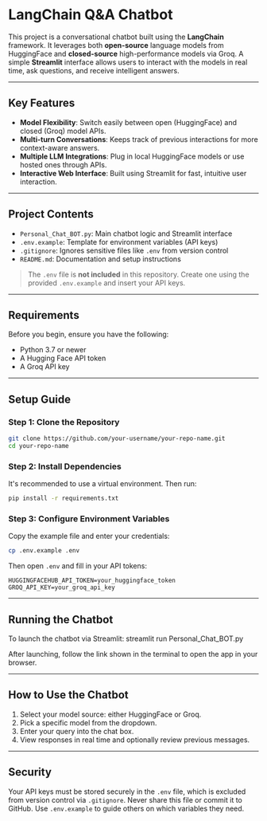# LangChain Q&A Chatbot

This project is a conversational chatbot built using the **LangChain** framework. It leverages both **open-source** language models from HuggingFace and **closed-source** high-performance models via Groq. A simple **Streamlit** interface allows users to interact with the models in real time, ask questions, and receive intelligent answers.

---

## Key Features

- **Model Flexibility**: Switch easily between open (HuggingFace) and closed (Groq) model APIs.
- **Multi-turn Conversations**: Keeps track of previous interactions for more context-aware answers.
- **Multiple LLM Integrations**: Plug in local HuggingFace models or use hosted ones through APIs.
- **Interactive Web Interface**: Built using Streamlit for fast, intuitive user interaction.

---

## Project Contents

- `Personal_Chat_BOT.py`: Main chatbot logic and Streamlit interface  
- `.env.example`: Template for environment variables (API keys)  
- `.gitignore`: Ignores sensitive files like `.env` from version control  
- `README.md`: Documentation and setup instructions  

> The `.env` file is **not included** in this repository. Create one using the provided `.env.example` and insert your API keys.

---

## Requirements

Before you begin, ensure you have the following:

- Python 3.7 or newer  
- A Hugging Face API token  
- A Groq API key  

---

## Setup Guide

### Step 1: Clone the Repository
```bash
git clone https://github.com/your-username/your-repo-name.git
cd your-repo-name
```

### Step 2: Install Dependencies
It's recommended to use a virtual environment. Then run:
```bash
pip install -r requirements.txt
```

### Step 3: Configure Environment Variables
Copy the example file and enter your credentials:
```bash
cp .env.example .env
```
Then open `.env` and fill in your API tokens:
```
HUGGINGFACEHUB_API_TOKEN=your_huggingface_token
GROQ_API_KEY=your_groq_api_key
```

---

## Running the Chatbot

To launch the chatbot via Streamlit:
streamlit run Personal_Chat_BOT.py

After launching, follow the link shown in the terminal to open the app in your browser.

---

## How to Use the Chatbot

1. Select your model source: either HuggingFace or Groq.
2. Pick a specific model from the dropdown.
3. Enter your query into the chat box.
4. View responses in real time and optionally review previous messages.

---

## Security

Your API keys must be stored securely in the `.env` file, which is excluded from version control via `.gitignore`. Never share this file or commit it to GitHub. Use `.env.example` to guide others on which variables they need.
